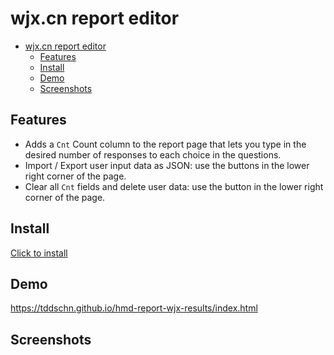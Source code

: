 # wjx.cn report editor

- [wjx.cn report editor](#wjxcn-report-editor)
	- [Features](#features)
	- [Install](#install)
	- [Demo](#demo)
	- [Screenshots](#screenshots)

## Features
- Adds a `Cnt` Count column to the report page that lets you type in the desired number of responses to each choice in the questions.
- Import / Export user input data as JSON: use the buttons in the lower right corner of the page.
- Clear all `Cnt` fields and delete user data: use the button in the lower right corner of the page.
## Install

[Click to install](https://github.com/tddschn/user-scripts/raw/master/wjx-report-editor/wjx-report-editor.user.js)

## Demo

https://tddschn.github.io/hmd-report-wjx-results/index.html


## Screenshots


